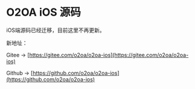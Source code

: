 # O2OA iOS 源码



iOS端源码已经迁移，目前这里不再更新。



新地址：

Gitee -> [https://gitee.com/o2oa/o2oa-ios](https://gitee.com/o2oa/o2oa-ios)

Github -> [https://github.com/o2oa/o2oa-ios](https://github.com/o2oa/o2oa-ios)

